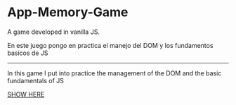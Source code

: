 # App-Memory-Game
A game developed in vanilla JS.


En este juego pongo en practica el manejo del DOM y los fundamentos basicos de JS

<hr>

In this game I put into practice the management of the DOM and the basic fundamentals of JS

<a href="https://simplecalculatorapplication.netlify.app/" target="_blank">SHOW HERE</a>
